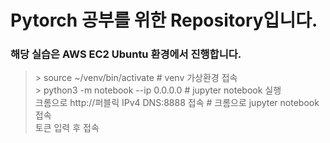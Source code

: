 # Pytorch 공부를 위한 Repository입니다.



### 해당 실습은 AWS EC2 Ubuntu 환경에서 진행합니다.
> \> source ~/venv/bin/activate							# venv 가상환경 접속<br>
> \> python3 -m notebook --ip 0.0.0.0				 # jupyter notebook 실행<br>
> 크롬으로 http://퍼블릭 IPv4 DNS:8888 접속	# 크롬으로 jupyter notebook 접속 <br>
> 토큰 입력 후 접속 

